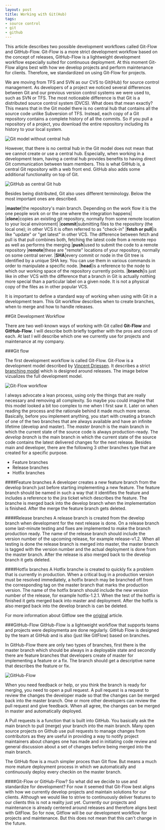 ```yaml
---
layout: post
title: Working with Git(Hub)
tags:
- source control
- git
- github
---
```


This article describes two possible development workflows called Git-Flow and GitHub-Flow. Git-Flow is a more strict development workflow based on the concept of releases, GitHub-Flow is a lightweight development workflow especially suited for continuous deployment. At this moment Git-Flow aligns best with how we develop projects and perform maintenance for clients. Therefore,  we standardized on using Git-Flow for projects.

We are moving from TFS and SVN as our CVS to Git(Hub) for source control management. As developers of a project we noticed several differences between Git and our previous version control systems we were used to, such as SVN or TFS. The most noticeable difference is that Git is a distributed source control system (DVCS). What does that mean exactly? This means that in the Git model there is no central hub that contains all the source code unlike Subversion of TFS. Instead, each copy of a Git repository contains a complete history of all the commits. So if you pull a repository of a project, you download the entire repository including its history to your local system. 

![Git model without central hub](../../../img/Git-Model-Simple.png)

However, that there is no central hub in the Git model does not mean that we cannot create or use a central hub. Especially, when working in a development team, having a central hub provides benefits to having direct Git communication between team members. This is what GitHub is, a central Git repository with a web front end. GitHub also adds some additional functionality on top of Git.

![GitHub as central Git hub](../../../img/Git-Model-Shared-Repository.png)

Besides being distributed, Git also uses different terminology. Below the most important ones are described.

|**master**|the repository's main branch. Depending on the work flow it is the one people work on or the one where the integration happens|
|**clone**|copies an existing git repository, normally from some remote location to your local environment|
|**commit**|submitting files to the repository (the local one); in other VCS it is often referred to as "check-in"
|**fetch or pull**|is like "update" or "get latest" in other VCS. The difference between fetch and pull is that pull combines both, fetching the latest code from a remote repo as well as performs the merging
|**push**|used to submit the code to a remote repository
|**remote**|these are "remote" locations of your repository, normally on some central server.
|**SHA**|every commit or node in the Git tree is identified by a unique SHA key. You can use them in various commands in order to manipulate a specific node.
|**head**|is a reference to the node to which our working space of the repository currently points.
|**branch**|is just like in other VCS with the difference that a branch in Git is actually nothing more special than a particular label on a given node. It is not a physical copy of the files as in other popular VCS.

It is important to define a standard way of working when using with Git in a development team. This Git workflow describes when to create branches, when to merge and how to handle releases.

##Git Development Workflow

There are two well-known ways of working with Git called **Git-Flow** and **GitHub-Flow**. I will describe both briefly together with the pros and cons of each. At last I will describe which one we currently use for projects and maintenance at my company.

###Git flow

The first development workflow is called Git-Flow. Git-Flow is a development model described by [Vincent Driessen](http://nvie.com/posts/a-successful-git-branching-model/). It describes a strict [branching model](http://summitsystemsinc.net/web1/locked/Summit/SCMBranchingModels1.pdf) which is designed around releases. The image below vizualizes the full development model.

![Git-Flow workflow](../../../img/gitflow-model.png)

I always advocate a lean process, using only the things that are really necessary and removing all complexity. So maybe you could imagine that this model looked a bit too complex to me when I first saw it. Later on when reading the process and the rationale behind it made much more sense. 
Basically, before you implement anything, you start with creating a branch of one of the two branches that are always available and have an infinite lifetime (develop and master). 
The *master branch* is the main branch in which the current state of the source code is always production-ready. The *develop branch* is the main branch in which the current state of the source code contains the latest delivered changes for the next release. 
Besides main and developer, there are the following 3 other branches type that are created for a specific purpose.  

* Feature branches
* Release branches
* Hotfix branches

####Feature branches 
A developer creates a new feature branch from the develop branch just before starting implementing a new feature. The feature branch should be named in such a way that it identifies the feature and includes a reference to the jira ticket which describes the feature. The branche is merged back into the develop branch when the implementation is finished. After the merge the feature branch gets deleted. 

####Release branches
A release branch is created from the develop branch when development for the next release is done. On a release branch some last-minute testing and fixes are implemented to make the branch production ready. The name of the release branch should include the version number of 
the upcoming release, for example release-v1.2. When all testing is done the release branch is merged into master, the master branch is tagged with the version number and the actual deployment is done from the master branch. After the release is also merged back to the develop branch it gets deleted.

####Hotfix branches
A Hotfix branche is created to quickly fix a problem that is currently in production. When a critical bug in a production version must be resolved immediately, a hotfix branch may be branched off from the corresponding tag on the master branch that marks the production version. The name of the hotfix branch should include the new version number of the release, for example hotfix-1.2.1. When the test of the hotfix is finished it gets merged back into master and deployment. After the hotfix is also merged back into the develop branch is can be deleted. 

For more information about Gitflow see the [original](http://nvie.com/posts/a-successful-git-branching-model/) article. 

###GitHub-Flow
GitHub-Flow is a lightweight workflow that supports teams and projects were deploymenta are done regularly. GitHub Flow is designed by the team at GitHub and is also (just like GitFlow) based on branches. 

In GitHub-Flow there are only two types of branches, first there is the master branch which should be always in a deployable state and secondly there are feature branches that developers create of master for implementing a feature or a fix. The branch should get a descriptive name that describes the feature or fix.

![GitHub-Flow](../../../img/github-flow.png)

When you need feedback or help, or you think the branch is ready for merging, you need to open a pull request. A pull request is a request to review the changes the developer made so that the changes can be merged back into the master branch. One or more other developers can review the pull request and give feedback. When all agree, the changes can be merged in master and automatically deployed.

A Pull requests is a function that is built into GitHub. You basically ask the main branch to pull (merge) your branch into the main branch. Many open source projects on Github use pull requests to manage changes from contributors as they are useful in providing a way to notify project maintainers about changes one has made and in initiating code review and general discussion about a set of changes before being merged into the main branch.

The GitHub flow is a much simpler proces than Git flow. But means a much more mature deployment process in which we automatically and continuously deploy every checkin on the master branch. 

####Git-Flow or GitHub-Flow?
So what did we decide to use and standardize for development? For now it seemed that Git-Flow best aligns with how we currently develop projects and maintain solutions for our clients. Although we would like to strive to continuously deliver features to our clients this is not a reality just yet. Currently our projects and maintenance is already centered around releases and therefore aligns best with GitFlow. So for now, Gitflow will be our development workflow for projects and maintenance. But this does not mean that this can't change in the future.


